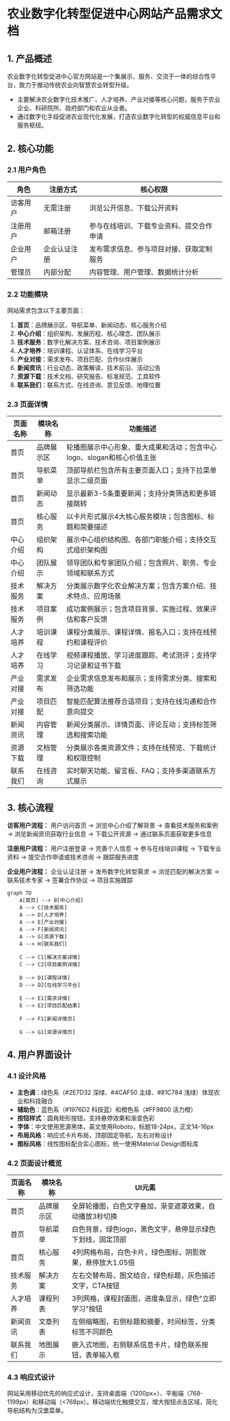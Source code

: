 # 农业数字化转型促进中心网站产品需求文档

## 1. 产品概述

农业数字化转型促进中心官方网站是一个集展示、服务、交流于一体的综合性平台，致力于推动传统农业向智慧农业转型升级。
- 主要解决农业数字化技术推广、人才培养、产业对接等核心问题，服务于农业企业、科研院所、政府部门和农业从业者。
- 通过数字化手段促进农业现代化发展，打造农业数字化转型的权威信息平台和服务枢纽。

## 2. 核心功能

### 2.1 用户角色

| 角色 | 注册方式 | 核心权限 |
|------|----------|----------|
| 访客用户 | 无需注册 | 浏览公开信息、下载公开资料 |
| 注册用户 | 邮箱注册 | 参与在线培训、下载专业资料、提交合作申请 |
| 企业用户 | 企业认证注册 | 发布需求信息、参与项目对接、获取定制服务 |
| 管理员 | 内部分配 | 内容管理、用户管理、数据统计分析 |

### 2.2 功能模块

网站需求包含以下主要页面：
1. **首页**：品牌展示区、导航菜单、新闻动态、核心服务介绍
2. **中心介绍**：组织架构、发展历程、核心理念、团队展示
3. **技术服务**：数字化解决方案、技术咨询、项目案例展示
4. **人才培养**：培训课程、认证体系、在线学习平台
5. **产业对接**：需求发布、项目匹配、合作伙伴展示
6. **新闻资讯**：行业动态、政策解读、技术前沿、活动公告
7. **资源下载**：技术文档、研究报告、标准规范、工具软件
8. **联系我们**：联系方式、在线咨询、意见反馈、地理位置

### 2.3 页面详情

| 页面名称 | 模块名称 | 功能描述 |
|----------|----------|----------|
| 首页 | 品牌展示区 | 轮播图展示中心形象、重大成果和活动；包含中心logo、slogan和核心价值主张 |
| 首页 | 导航菜单 | 顶部导航栏包含所有主要页面入口；支持下拉菜单显示二级页面 |
| 首页 | 新闻动态 | 显示最新3-5条重要新闻；支持分类筛选和更多链接跳转 |
| 首页 | 核心服务 | 以卡片形式展示4大核心服务模块；包含图标、标题和简要描述 |
| 中心介绍 | 组织架构 | 展示中心组织结构图、各部门职能介绍；支持交互式组织架构图 |
| 中心介绍 | 团队展示 | 领导团队和专家团队介绍；包含照片、职务、专业领域和联系方式 |
| 技术服务 | 解决方案 | 分类展示数字化农业解决方案；包含方案介绍、技术特点、应用场景 |
| 技术服务 | 项目案例 | 成功案例展示；包含项目背景、实施过程、效果评估和客户反馈 |
| 人才培养 | 培训课程 | 课程分类展示、课程详情、报名入口；支持在线预约和课程评价 |
| 人才培养 | 在线学习 | 视频课程播放、学习进度跟踪、考试测评；支持学习记录和证书下载 |
| 产业对接 | 需求发布 | 企业需求信息发布和展示；支持需求分类、搜索和筛选功能 |
| 产业对接 | 项目匹配 | 智能匹配算法推荐合适项目；支持在线沟通和合作意向提交 |
| 新闻资讯 | 内容管理 | 新闻分类展示、详情页面、评论互动；支持标签筛选和搜索功能 |
| 资源下载 | 文档管理 | 分类展示各类资源文件；支持在线预览、下载统计和权限控制 |
| 联系我们 | 在线咨询 | 实时聊天功能、留言板、FAQ；支持多渠道联系方式展示 |

## 3. 核心流程

**访客用户流程：**
用户访问首页 → 浏览中心介绍了解背景 → 查看技术服务和案例 → 浏览新闻资讯获取行业信息 → 下载公开资源 → 通过联系页面获取更多信息

**注册用户流程：**
用户注册登录 → 完善个人信息 → 参与在线培训课程 → 下载专业资料 → 提交合作申请或技术咨询 → 跟踪服务进度

**企业用户流程：**
企业认证注册 → 发布数字化转型需求 → 浏览匹配的解决方案 → 联系技术专家 → 签署合作协议 → 项目实施跟踪

```mermaid
graph TD
    A[首页] --> B[中心介绍]
    A --> C[技术服务]
    A --> D[人才培养]
    A --> E[产业对接]
    A --> F[新闻资讯]
    A --> G[资源下载]
    A --> H[联系我们]
    
    C --> C1[解决方案详情]
    C --> C2[项目案例详情]
    
    D --> D1[课程详情]
    D --> D2[在线学习平台]
    
    E --> E1[需求详情]
    E --> E2[项目匹配结果]
    
    F --> F1[新闻详情页]
    
    G --> G1[资源详情页]
```

## 4. 用户界面设计

### 4.1 设计风格

- **主色调**：绿色系（#2E7D32 深绿、#4CAF50 主绿、#81C784 浅绿）体现农业和科技融合
- **辅助色**：蓝色系（#1976D2 科技蓝）和橙色系（#FF9800 活力橙）
- **按钮样式**：圆角矩形按钮，支持悬停效果和渐变色彩
- **字体**：中文使用思源黑体，英文使用Roboto，标题18-24px，正文14-16px
- **布局风格**：响应式卡片布局，顶部固定导航，左右对称设计
- **图标风格**：线性图标配合实心图标，统一使用Material Design图标库

### 4.2 页面设计概览

| 页面名称 | 模块名称 | UI元素 |
|----------|----------|--------|
| 首页 | 品牌展示区 | 全屏轮播图，白色文字叠加，渐变遮罩效果，自动播放3秒切换 |
| 首页 | 导航菜单 | 白色背景，绿色logo，黑色文字，悬停显示绿色下划线，固定顶部 |
| 首页 | 核心服务 | 4列网格布局，白色卡片，绿色图标，阴影效果，悬停放大1.05倍 |
| 技术服务 | 解决方案 | 左右交替布局，图文结合，绿色标题，灰色描述文字，CTA按钮 |
| 人才培养 | 课程列表 | 3列网格，课程封面图，进度条显示，绿色"立即学习"按钮 |
| 新闻资讯 | 文章列表 | 左侧缩略图，右侧标题和摘要，时间标签，分类标签不同颜色 |
| 联系我们 | 地图展示 | 嵌入式地图，右侧联系信息卡片，绿色联系按钮，表单输入框 |

### 4.3 响应式设计

网站采用移动优先的响应式设计，支持桌面端（1200px+）、平板端（768-1199px）和移动端（<768px）。移动端优化触摸交互，增大按钮点击区域，简化导航结构为汉堡菜单。